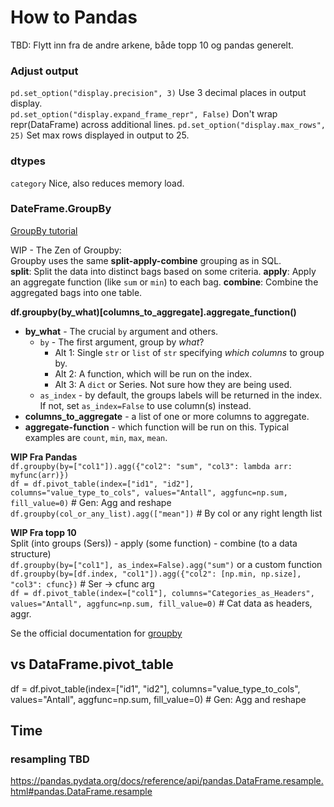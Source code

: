 # How to Pandas

TBD: Flytt inn fra de andre arkene, både topp 10 og pandas generelt.

### Adjust output
`pd.set_option("display.precision", 3)` Use 3 decimal places in output display.  
`pd.set_option("display.expand_frame_repr", False)` Don't wrap repr(DataFrame) across additional lines.
`pd.set_option("display.max_rows", 25)` Set max rows displayed in output to 25.

### dtypes
`category` Nice, also reduces memory load.



### DateFrame.GroupBy
[GroupBy tutorial](https://realpython.com/pandas-groupby/)  

WIP - The Zen of Groupby:  
Groupby uses the same **split-apply-combine** grouping as in SQL.   
**split**: Split the data into distinct bags based on some criteria. 
**apply**: Apply an aggregate function (like `sum` or `min`) to each bag. 
**combine**: Combine the aggregated bags into one table.


**df.groupby(by_what)[columns_to_aggregate].aggregate_function()**
* **by_what** - The crucial `by` argument and others.
  * `by` - The first argument, group by *what*?
    * Alt 1: Single `str` or `list` of `str` specifying *which columns* to group by.
    * Alt 2: A function, which will be run on the index.
    * Alt 3: A `dict` or Series. Not sure how they are being used.
  * `as_index` - by default, the groups labels will be returned in the index. If not, set `as_index=False` to use column(s) instead.
* **columns_to_aggregate** - a list of one or more columns to aggregate.
* **aggregate-function** - which function will be run on this. Typical examples are `count`, `min`, `max`, `mean`.


**WIP Fra Pandas**  
`df.groupby(by=["col1"]).agg({"col2": "sum", "col3": lambda arr: myfunc(arr)})`  
`df = df.pivot_table(index=["id1", "id2"], columns="value_type_to_cols", values="Antall", aggfunc=np.sum, fill_value=0)` # Gen: Agg and reshape  
`df.groupby(col_or_any_list).agg(["mean"])` # By col or any right length list  

**WIP Fra topp 10**  
Split (into groups (Sers)) - apply (some function) - combine (to a data structure)  
`df.groupby(by=["col1"], as_index=False).agg("sum")` or a custom function  
`df.groupby(by=[df.index, "col1"]).agg({"col2": [np.min, np.size], "col3": cfunc})`  # Ser -> cfunc arg  
`df = df.pivot_table(index=["col1"], columns="Categories_as_Headers", values="Antall", aggfunc=np.sum, fill_value=0)` # Cat data as headers, aggr.  

Se the official documentation for [groupby](https://pandas.pydata.org/docs/reference/api/pandas.DataFrame.groupby.html?highlight=groupby#pandas.DataFrame.groupby)

## vs DataFrame.pivot_table
df = df.pivot_table(index=["id1", "id2"], columns="value_type_to_cols", values="Antall", aggfunc=np.sum, fill_value=0) # Gen: Agg and reshape


## Time

### resampling TBD
https://pandas.pydata.org/docs/reference/api/pandas.DataFrame.resample.html#pandas.DataFrame.resample

